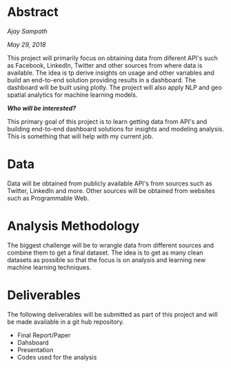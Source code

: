 # Abstract

_Ajay Sampath_ 

_May 29, 2018_

This project will primarily focus on obtaining data from diferent API's such as Facebook, LinkedIn, Twitter and other sources from where data is available. The idea is tp derive insights on usage and other variables and build an end-to-end solution providing results in a dashboard. The dashboard will be built using plotly. The project will also apply NLP and geo spatial analytics for machine learning models. 

**_Who will be interested?_**

This primary goal of this project is to learn getting data from API's and building end-to-end dashboard solutions for insights and modeling analysis. This is something that will help with my current job. 

# Data 

Data will be obtained from publicly available API's from sources such as Twitter, LinkedIn and more. Other sources will be obtained from websites such as Programmable Web. 

# Analysis Methodology

The biggest challenge will be to wrangle data from different sources and combine them to get a final dataset. The idea is to get as many clean datasets as possible so that the focus is on analysis and learning new machine learning techniques.

# Deliverables

The following deliverables will be submitted as part of this project and will be made available in a git hub repository.
* Final Report/Paper
* Dahsboard 
* Presentation
* Codes used for the analysis
